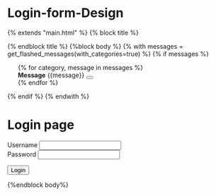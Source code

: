 # Login-form-Design
{% extends "main.html" %}
{% block title %}
<title>Login</title>
{% endblock title %}
{%block body %}
{% with messages = get_flashed_messages(with_categories=true) %}
  {% if messages %}
    <ul class=flashes>
    {% for category, message in messages %}
    <div class="alert alert-{{category}} alert-dismissible fade show" role="alert">
        <strong>Message</strong> {{message}}
        <button type="button" class="btn-close" data-bs-dismiss="alert" aria-label="Close"></button>
      </div>
    {% endfor %}
    </ul>
  {% endif %}
{% endwith %}
<h1 class='text-center'>Login page</h1>
<form method='POST' action='/login' class='my-5'>
  <div class="mb-3">
    <label for="exampleInputEmail1" class="form-label">Username</label>
    <input type="text" class="form-control" id="exampleInputEmail1" aria-describedby="emailHelp" name='username'>
    
  </div>
  <div class="mb-3">
    <label for="exampleInputPassword1" class="form-label">Password</label>
    <input type="password" class="form-control" id="exampleInputPassword1" name='password'>
  </div>
  
  <button type="submit" class="btn btn-primary">Login</button>
</form>
{%endblock body%}
